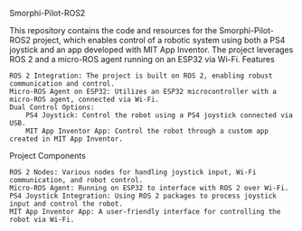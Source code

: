 Smorphi-Pilot-ROS2

This repository contains the code and resources for the Smorphi-Pilot-ROS2 project, which enables control of a robotic system using both a PS4 joystick and an app developed with MIT App Inventor. The project leverages ROS 2 and a micro-ROS agent running on an ESP32 via Wi-Fi.
Features

    ROS 2 Integration: The project is built on ROS 2, enabling robust communication and control.
    Micro-ROS Agent on ESP32: Utilizes an ESP32 microcontroller with a micro-ROS agent, connected via Wi-Fi.
    Dual Control Options:
        PS4 Joystick: Control the robot using a PS4 joystick connected via USB.
        MIT App Inventor App: Control the robot through a custom app created in MIT App Inventor.

Project Components

    ROS 2 Nodes: Various nodes for handling joystick input, Wi-Fi communication, and robot control.
    Micro-ROS Agent: Running on ESP32 to interface with ROS 2 over Wi-Fi.
    PS4 Joystick Integration: Using ROS 2 packages to process joystick input and control the robot.
    MIT App Inventor App: A user-friendly interface for controlling the robot via Wi-Fi.
